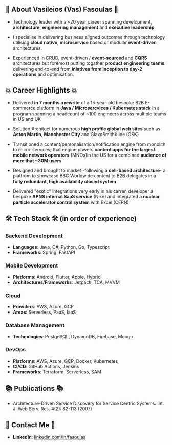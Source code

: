 ## 🔎 About Vasileios (Vas) Fasoulas 🔎

- Technology leader with a ~20 year career spanning development, **architecture**, **engineering management** and **executive leadership**.

- I specialise in delivering business aligned outcomes through technology utilising **cloud native**, **microservice** based or modular **event-driven** architectures.

- Experienced in CRUD, event-driven / **event-sourced** and **CQRS** architectures but foremost putting togather **product engineering teams** delivering end-to-end from **iniatives from inception to day-2 operations** and optimisation.       

## 💥 Career Highlights 💥
- Delivered **in 7 months a rewrite** of a 15-year-old bespoke B2B E-commerce platform in **Java / Microsercvices / Kubernetes stack** in a program spanning a headcount of ~100 engineers across multiple teams in US and UK
  
- Solution Architect for numerous **high profile global web sites** such as **Aston Martin**, **Manchester City** and GlaxoSmithKline (GSK)
  
- Transitioned a content/personalisation/notification engine from monolith to micro-services; that engine powers **content apps for the largest mobile network operators** (MNOs)in the US for a combined **audience of more that ~30M users**
  
- Designed and brought to market -following a **cell-based architecture**- a platfrom to showcase BBC Worldwide content to B2B delegates in a **fully redundant, high availability closed system**
  
- Delivered "exotic" integrations very early in his carrer, developer a bespoke **APNS internal SaaS service** (Nike) and integrated a **nuclear particle accelerator control system** with Excel (CERN) 

## 🛠️ Tech Stack 🛠️ (in order of experience)
### Backend Development
- **Languages**: Java, C#, Python, Go, Typescript
- **Frameworks**: Spring, FastAPI

### Mobile Development
- **Platforms**: Android, Flutter, Apple, Hybrid
- **Architectures/Frameworks**: Jetpack, TCA, MVVM

### Cloud
- **Providers**: AWS, Azure, GCP
- **Areas**: Serverless, PaaS, IaaS
 
### Database Management
- **Technologies**: PostgeSQL, DynamoDB, Firebase, Mongo

### DevOps
- **Platforms**: AWS, Azure, GCP, Docker, Kubernetes
- **CI/CD**: GitHub Actions, Jenkins
- **Frameworks**: Terraform, Serverless, SAM

## 📚 Publications 📚
- Architecture-Driven Service Discovery for Service Centric Systems. Int. J. Web Serv. Res. 4(2): 82-113 (2007)
    
## 📨 Contact Me 📨
- **LinkedIn**: [linkedin.com/in/fasoulas](https://linkedin.com/in/fasoulas)

